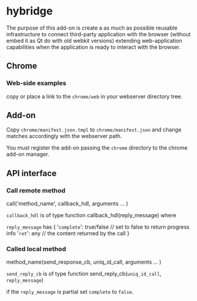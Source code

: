 # hybridge

The purpose of this add-on is create a as much as possible reusable infrastructure to connect third-party application with the browser (without embed it as Qt do with old webkit versions) extending web-application capabilities when the application is ready to interact with the browser.

## Chrome

### Web-side examples
copy or place a link to the `chrome/web` in your webserver directory tree.

## Add-on

Copy `chrome/manifest.json.tmpl` to `chrome/manifest.json` and change matches accordingly with the webserver path.

You must register the add-on passing the `chrome` directory to the chrome add-on manager.

## API interface

### Call remote method

call('method_name', callback_hdl, arguments ... )

`callback_hdl` is of type function callback_hdl(reply_message) where

`reply_message` has { '`complete`': true/false // set to false to return progress info
              '`ret`': any // the content returned by the call
             }


### Called local method

method_name(send_response_cb, uniq_id_call, arguments ... )

`send_reply_cb` is of type function send_reply_cb(`uniq_id_call`,
    `reply_message`)

if the `reply_message` is partial set `complete` to `false`.

